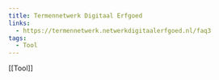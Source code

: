 ```yaml
---
title: Termennetwerk Digitaal Erfgoed
links:
  - https://termennetwerk.netwerkdigitaalerfgoed.nl/faq3
tags:
  - Tool
---
```

[[Tool]]
